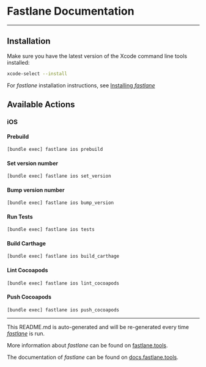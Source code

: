 # Fastlane Documentation

----

## Installation

Make sure you have the latest version of the Xcode command line tools installed:

```sh
xcode-select --install
```

For _fastlane_ installation instructions, see [Installing _fastlane_](https://docs.fastlane.tools/#installing-fastlane)

## Available Actions

### iOS

#### Prebuild

```sh
[bundle exec] fastlane ios prebuild
```

#### Set version number

```sh
[bundle exec] fastlane ios set_version
```

#### Bump version number

```sh
[bundle exec] fastlane ios bump_version
```

#### Run Tests

```sh
[bundle exec] fastlane ios tests
```

#### Build Carthage

```sh
[bundle exec] fastlane ios build_carthage
```

#### Lint Cocoapods

```sh
[bundle exec] fastlane ios lint_cocoapods
```

#### Push Cocoapods

```sh
[bundle exec] fastlane ios push_cocoapods
```

----

This README.md is auto-generated and will be re-generated every time [_fastlane_](https://fastlane.tools) is run.

More information about _fastlane_ can be found on [fastlane.tools](https://fastlane.tools).

The documentation of _fastlane_ can be found on [docs.fastlane.tools](https://docs.fastlane.tools).
